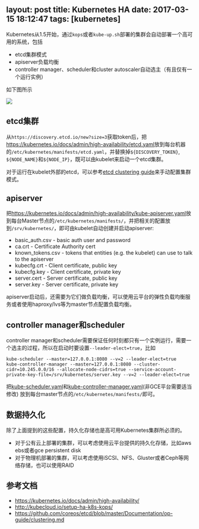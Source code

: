 layout: post
title: Kubernetes HA
date: 2017-03-15 18:12:47
tags: [kubernetes]
---

Kubernetes从1.5开始，通过`kops`或者`kube-up.sh`部署的集群会自动部署一个高可用的系统，包括

- etcd集群模式
- apiserver负载均衡
- controller manager、scheduler和cluster autoscaler自动选主（有且仅有一个运行实例）

如下图所示

![](/kubernetes/ha/ha.png)

## etcd集群

从`https://discovery.etcd.io/new?size=3`获取token后，把<https://kubernetes.io/docs/admin/high-availability/etcd.yaml>放到每台机器的`/etc/kubernetes/manifests/etcd.yaml`，并替换掉`${DISCOVERY_TOKEN}`, `${NODE_NAME}`和`${NODE_IP}`，既可以由kubelet来启动一个etcd集群。

对于运行在kubelet外部的etcd，可以参考[etcd clustering guide](https://github.com/coreos/etcd/blob/master/Documentation/op-guide/clustering.md)来手动配置集群模式。

## apiserver

把<https://kubernetes.io/docs/admin/high-availability/kube-apiserver.yaml>放到每台Master节点的`/etc/kubernetes/manifests/`，并把相关的配置放到`/srv/kubernetes/`，即可由kubelet自动创建并启动apiserver:

- basic_auth.csv - basic auth user and password
- ca.crt - Certificate Authority cert
- known_tokens.csv - tokens that entities (e.g. the kubelet) can use to talk to the apiserver
- kubecfg.crt - Client certificate, public key
- kubecfg.key - Client certificate, private key
- server.cert - Server certificate, public key
- server.key - Server certificate, private key

apiserver启动后，还需要为它们做负载均衡，可以使用云平台的弹性负载均衡服务或者使用haproxy/lvs等为master节点配置负载均衡。

## controller manager和scheduler

controller manager和scheduler需要保证任何时刻都只有一个实例运行，需要一个选主的过程，所以在启动时要设置`--leader-elect=true`，比如

```
kube-scheduler --master=127.0.0.1:8080 --v=2 --leader-elect=true
kube-controller-manager --master=127.0.0.1:8080 --cluster-cidr=10.245.0.0/16 --allocate-node-cidrs=true --service-account-private-key-file=/srv/kubernetes/server.key --v=2 --leader-elect=true
```

把[kube-scheduler.yaml](https://kubernetes.io/docs/admin/high-availability/kube-scheduler.yaml)和[kube-controller-manager.yaml](https://kubernetes.io/docs/admin/high-availability/kube-controller-manager.yaml)(非GCE平台需要适当修改) 放到每台master节点的`/etc/kubernetes/manifests/`即可。

## 数据持久化

除了上面提到的这些配置，持久化存储也是高可用Kubernetes集群所必须的。

- 对于公有云上部署的集群，可以考虑使用云平台提供的持久化存储，比如aws ebs或者gce persistent disk
- 对于物理机部署的集群，可以考虑使用iSCSI、NFS、Gluster或者Ceph等网络存储，也可以使用RAID

## 参考文档

- https://kubernetes.io/docs/admin/high-availability/
- http://kubecloud.io/setup-ha-k8s-kops/
- https://github.com/coreos/etcd/blob/master/Documentation/op-guide/clustering.md

